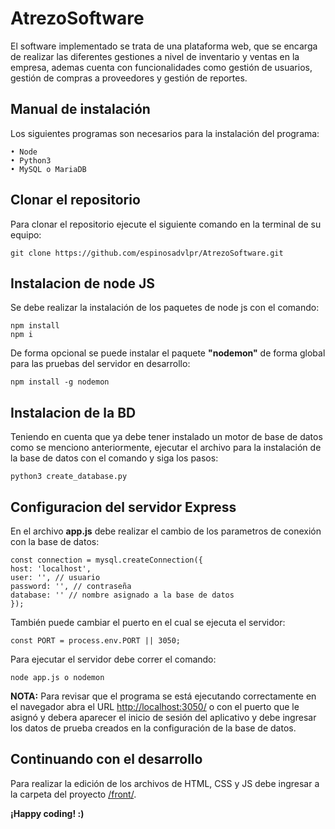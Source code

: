# AtrezoSoftware

El software implementado se trata de una plataforma web, que se encarga de realizar las diferentes gestiones a nivel de inventario y ventas en la empresa, ademas cuenta con funcionalidades como gestión de usuarios, gestión de compras a proveedores y gestión de reportes.


## Manual de instalación
Los siguientes programas son necesarios para la instalación del programa:

	• Node
	• Python3
	• MySQL o MariaDB


## Clonar el repositorio

Para clonar el repositorio ejecute el siguiente comando en la terminal de su equipo:

	git clone https://github.com/espinosadvlpr/AtrezoSoftware.git


## Instalacion de node JS

Se debe realizar la instalación de los paquetes de node js con el comando: 

	npm install  
	npm i

De forma opcional se puede instalar el paquete **"nodemon"** de forma global para las pruebas del servidor en desarrollo:

	npm install -g nodemon


## Instalacion de la BD

Teniendo en cuenta que ya debe tener instalado un motor de base de datos como se menciono anteriormente, ejecutar el archivo para la instalación de la base de datos con el comando y siga los pasos: 

	python3 create_database.py


## Configuracion del servidor Express

En el archivo **app.js** debe realizar el cambio de los parametros de conexión con la base de datos:

	const connection = mysql.createConnection({
    host: 'localhost',
    user: '', // usuario
    password: '', // contraseña
    database: '' // nombre asignado a la base de datos
	});


También puede cambiar el puerto en el cual se ejecuta el servidor:

	const PORT = process.env.PORT || 3050;


Para ejecutar el servidor debe correr el comando: 

	node app.js o nodemon


**NOTA:** Para revisar que el programa se está ejecutando correctamente en el navegador abra el URL <http://localhost:3050/> o con el puerto que le asignó y debera aparecer el inicio de sesión del aplicativo y debe ingresar los datos de prueba creados en la configuración de la base de datos.


## Continuando con el desarrollo

Para realizar la edición de los archivos de HTML, CSS y JS debe ingresar a la carpeta del proyecto [/front/](https://github.com/espinosadvlpr/AtrezoSoftware/tree/main/front).


**¡Happy coding! :)**
